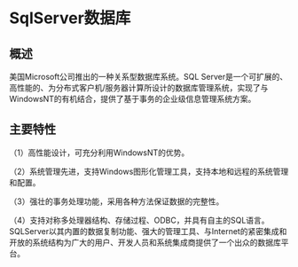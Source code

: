 # SqlServer数据库

## 概述

美国Microsoft公司推出的一种关系型数据库系统。SQL Server是一个可扩展的、高性能的、为分布式客户机/服务器计算所设计的数据库管理系统，实现了与WindowsNT的有机结合，提供了基于事务的企业级信息管理系统方案。

## 主要特性

（1）高性能设计，可充分利用WindowsNT的优势。

（2）系统管理先进，支持Windows图形化管理工具，支持本地和远程的系统管理和配置。

（3）强壮的事务处理功能，采用各种方法保证数据的完整性。

（4）支持对称多处理器结构、存储过程、ODBC，并具有自主的SQL语言。 SQLServer以其内置的数据复制功能、强大的管理工具、与Internet的紧密集成和开放的系统结构为广大的用户、开发人员和系统集成商提供了一个出众的数据库平台。



